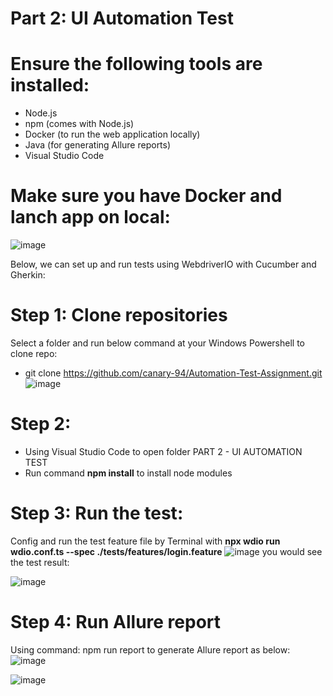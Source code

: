 # Part 2: UI Automation Test
# Ensure the following tools are installed:
+ Node.js 
+ npm (comes with Node.js)
+ Docker (to run the web application locally)
+ Java (for generating Allure reports)
+ Visual Studio Code
# Make sure you have Docker and lanch app on local:
![image](https://github.com/user-attachments/assets/4a716431-db9f-48fa-9715-fe13a3983f29)

Below, we can set up and run tests using WebdriverIO with Cucumber and Gherkin:

# Step 1: Clone repositories
Select a folder and run below command at your Windows Powershell to clone repo:
+ git clone https://github.com/canary-94/Automation-Test-Assignment.git
  ![image](https://github.com/user-attachments/assets/6f090588-9e0a-4605-bec5-fb75a078e300)

# Step 2: 
+ Using Visual Studio Code to open folder PART 2 - UI AUTOMATION TEST
+ Run command **npm install** to install node modules

# Step 3: Run the test:
Config and run the test feature file by Terminal with 
**npx wdio run wdio.conf.ts --spec ./tests/features/login.feature**
![image](https://github.com/user-attachments/assets/11e4eae7-5593-450d-90ae-2fdf44d60578)
you would see the test result:

![image](https://github.com/user-attachments/assets/6805f96a-415b-4c00-8d8f-4bbefbdc1681)

# Step 4: Run Allure report 
Using command: npm run report to generate Allure report as below:
![image](https://github.com/user-attachments/assets/492b881f-c54a-4554-baf7-cc9eed7012fe)

![image](https://github.com/user-attachments/assets/49fa27c1-9129-4376-bfb9-62cd5ab8fe0e)

